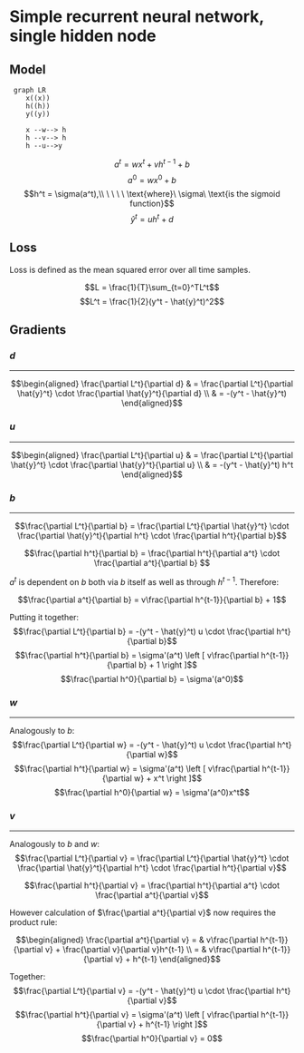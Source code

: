 # Simple recurrent neural network, single hidden node
## Model

```mermaid
 graph LR
    x((x))
    h((h))
    y((y))

    x --w--> h
    h --v--> h
    h --u-->y
```

$$a^t = wx^t + vh^{t-1} + b$$
$$a^0 = wx^0 + b$$
$$h^t = \sigma(a^t),\\ \ \ \ \  \text{where}\ \sigma\ \text{is the sigmoid function}$$
$$\hat{y}^t = uh^t + d$$

## Loss

Loss is defined as the mean squared error over all time samples.

$$L = \frac{1}{T}\sum_{t=0}^TL^t$$
$$L^t = \frac{1}{2}(y^t - \hat{y}^t)^2$$

## Gradients
### $d$
<hr>

$$\begin{aligned}
    \frac{\partial L^t}{\partial d} & = \frac{\partial L^t}{\partial \hat{y}^t} \cdot \frac{\partial \hat{y}^t}{\partial d} \\
    & = -(y^t - \hat{y}^t)
\end{aligned}$$

### $u$
<hr>

$$\begin{aligned}
    \frac{\partial L^t}{\partial u} & = \frac{\partial L^t}{\partial \hat{y}^t} \cdot \frac{\partial \hat{y}^t}{\partial u} \\
    & = -(y^t - \hat{y}^t) h^t
\end{aligned}$$

### $b$
<hr>

$$\frac{\partial L^t}{\partial b} = \frac{\partial L^t}{\partial \hat{y}^t} \cdot \frac{\partial \hat{y}^t}{\partial h^t} \cdot \frac{\partial h^t}{\partial b}$$

$$\frac{\partial h^t}{\partial b} = \frac{\partial h^t}{\partial a^t} \cdot \frac{\partial a^t}{\partial b} $$

$a^t$ is dependent on $b$ both via $b$ itself as well as through $h^{t-1}$. Therefore:

$$\frac{\partial a^t}{\partial b} = v\frac{\partial h^{t-1}}{\partial b} + 1$$

Putting it together:
$$\frac{\partial L^t}{\partial b} = -(y^t - \hat{y}^t) u \cdot \frac{\partial h^t}{\partial b}$$
$$\frac{\partial h^t}{\partial b} = \sigma'(a^t) \left [ v\frac{\partial h^{t-1}}{\partial b} + 1 \right ]$$
$$\frac{\partial h^0}{\partial b} = \sigma'(a^0)$$

### $w$
<hr>

Analogously to $b$:
$$\frac{\partial L^t}{\partial w} = -(y^t - \hat{y}^t) u \cdot \frac{\partial h^t}{\partial w}$$
$$\frac{\partial h^t}{\partial w} = \sigma'(a^t) \left [ v\frac{\partial h^{t-1}}{\partial w} + x^t \right ]$$
$$\frac{\partial h^0}{\partial w} = \sigma'(a^0)x^t$$

### $v$
<hr>

Analogously to $b$ and $w$:
$$\frac{\partial L^t}{\partial v} = \frac{\partial L^t}{\partial \hat{y}^t} \cdot \frac{\partial \hat{y}^t}{\partial h^t} \cdot \frac{\partial h^t}{\partial v}$$

$$\frac{\partial h^t}{\partial v} = \frac{\partial h^t}{\partial a^t} \cdot \frac{\partial a^t}{\partial v}$$

However calculation of $\frac{\partial a^t}{\partial v}$ now requires the product rule:

$$\begin{aligned}
    \frac{\partial a^t}{\partial v} = & v\frac{\partial h^{t-1}}{\partial v} + \frac{\partial v}{\partial v}h^{t-1} \\
    = & v\frac{\partial h^{t-1}}{\partial v} + h^{t-1} 
\end{aligned}$$

Together:
$$\frac{\partial L^t}{\partial v} = -(y^t - \hat{y}^t) u \cdot \frac{\partial h^t}{\partial v}$$
$$\frac{\partial h^t}{\partial v} = \sigma'(a^t) \left [ v\frac{\partial h^{t-1}}{\partial v} + h^{t-1} \right ]$$
$$\frac{\partial h^0}{\partial v} = 0$$